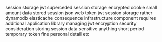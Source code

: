session storage jwt superceded session storage encrypted cookie small amount data stored session json web token jwt session storage rather dynamodb elasticache consequence infrastructure component requires additional application library managing jwt encryption security consideration storing session data sensitive anything short period temporary token fine personal detail etc